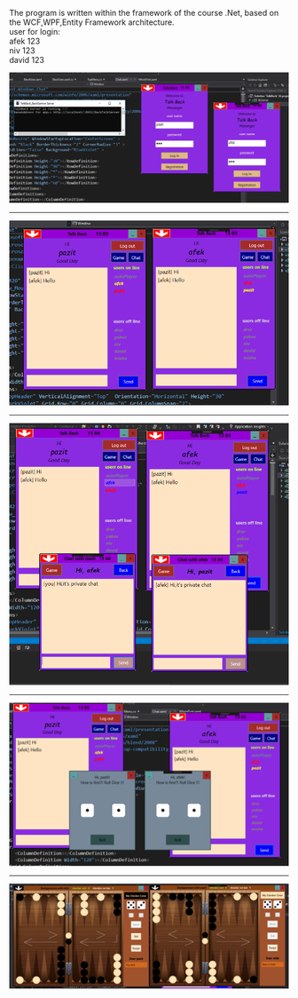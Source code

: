 The program is written within the framework of the course .Net, based on the WCF,WPF,Entity Framework architecture.<br />
user for login:<br />
afek  123<br />
niv  123<br />
david 123 

![alt text](https://github.com/michaeltyur/TalkBack_Backgammon/blob/master/login.PNG)
******
![alt text](https://github.com/michaeltyur/TalkBack_Backgammon/blob/master/chat.PNG)
******
![alt text](https://github.com/michaeltyur/TalkBack_Backgammon/blob/master/private_chat.PNG)
***
![alt text](https://github.com/michaeltyur/TalkBack_Backgammon/blob/master/game1.PNG)
***
![alt text](https://github.com/michaeltyur/TalkBack_Backgammon/blob/master/game2.PNG)
 
